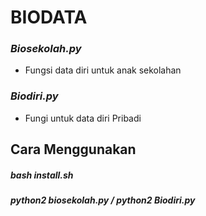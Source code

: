 # BIODATA
### *Biosekolah.py*
- Fungsi data diri untuk anak sekolahan
### *Biodiri.py*
- Fungi untuk data diri Pribadi

## Cara Menggunakan
##### ***bash install.sh***
##### ***python2 biosekolah.py / python2 Biodiri.py***
